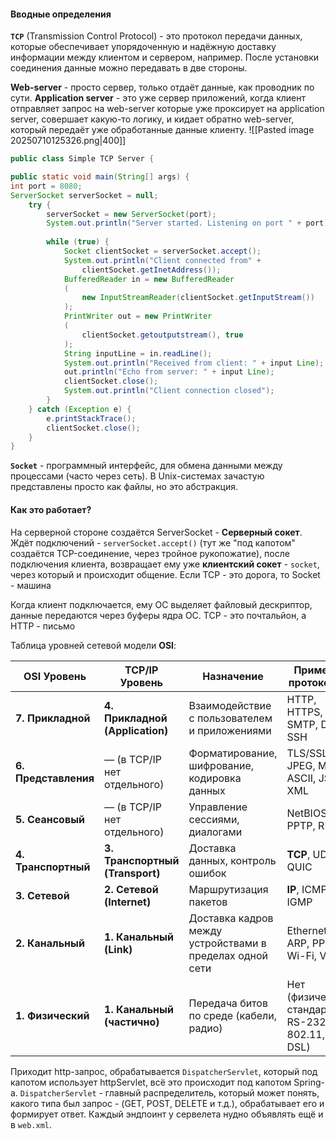 #### Вводные определения
**`TCP`** (Transmission Control Protocol) - это протокол передачи данных, которые обеспечивает упорядоченную и надёжную доставку информации между клиентом и сервером, например. После установки соединения данные можно передавать в две стороны.

**Web-server** - просто сервер, только отдаёт данные, как проводник по сути.
**Application server** - это уже сервер приложений, когда клиент отправляет запрос на web-server которые уже проксирует на application server, совершает какую-то логику, и кидает обратно web-server, который передаёт уже обработанные данные клиенту.
![[Pasted image 20250710125326.png|400]]

```Java
public class Simple TCP Server {

public static void main(String[] args) {
int port = 8080;
ServerSocket serverSocket = null;
	try {
		serverSocket = new ServerSocket(port);
		System.out.println("Server started. Listening on port " + port);
		
		while (true) {
			Socket clientSocket = serverSocket.accept();
			System.out.println("Client connected from" + 
		        clientSocket.getInetAddress());
			BufferedReader in = new BufferedReader 
			(
				new InputStreamReader(clientSocket.getInputStream())
			);
			PrintWriter out = new PrintWriter
			(
				clientSocket.getoutputstream(), true
			);
			String inputLine = in.readLine();
			System.out.println("Received from client: " + input Line);
			out.println("Echo from server: " + input Line);
			clientSocket.close();
			System.out.println("Client connection closed");
		}
	} catch (Exception e) {
		e.printStackTrace();
		clientSocket.close();
	}
}
```

**`Socket`** - программный интерфейс, для обмена данными между процессами (часто через сеть). В Unix-системах зачастую представлены просто как файлы, но это абстракция. 
#### Как это работает?

На серверной стороне создаётся ServerSocket - **Серверный сокет**. 
Ждёт подключений - `serverSocket.accept()` (тут же "под капотом" создаётся TCP-соединение, через тройное рукопожатие), после подключения клиента, возвращает ему уже **клиентский сокет** - `socket`, через который и происходит общение.
	Если TCP - это дорога, то Socket - машина

Когда клиент подключается, ему ОС выделяет файловый дескриптор, данные передаются через буферы ядра OC.
	TCP - это почтальйон, а HTTP - письмо

Таблица уровней сетевой модели **OSI**:

| OSI Уровень          | TCP/IP Уровень                  | Назначение                                               | Примеры протоколов                              | Устройства / Инструменты         |
| -------------------- | ------------------------------- | -------------------------------------------------------- | ----------------------------------------------- | -------------------------------- |
| **7. Прикладной**    | **4. Прикладной (Application)** | Взаимодействие с пользователем и приложениями            | HTTP, HTTPS, FTP, SMTP, DNS, SSH                | Браузеры, почтовые клиенты, CLI  |
| **6. Представления** | _—_ (в TCP/IP нет отдельного)   | Форматирование, шифрование, кодировка данных             | TLS/SSL, JPEG, MP3, ASCII, JSON, XML            | Шифровальщики, кодеки            |
| **5. Сеансовый**     | _—_ (в TCP/IP нет отдельного)   | Управление сессиями, диалогами                           | NetBIOS, PPTP, RPC                              | Сеансовые менеджеры              |
| **4. Транспортный**  | **3. Транспортный (Transport)** | Доставка данных, контроль ошибок                         | **TCP**, UDP, QUIC                              | Порты, сокеты, буферы ОС         |
| **3. Сетевой**       | **2. Сетевой (Internet)**       | Маршрутизация пакетов                                    | **IP**, ICMP, IGMP                              | Роутеры, маршрутизаторы          |
| **2. Канальный**     | **1. Канальный (Link)**         | Доставка кадров между устройствами в пределах одной сети | Ethernet, ARP, PPP, Wi-Fi, VLAN                 | Свитчи, сетевые карты            |
| **1. Физический**    | **1. Канальный (частично)**     | Передача битов по среде (кабели, радио)                  | Нет (физические стандарты: RS-232, 802.11, DSL) | Кабели, оптоволокно, радиомодули |

Приходит http-запрос, обрабатывается `DispatcherServlet`, который под капотом использует httpServlet, всё это происходит под капотом Spring-a. 
`DispatcherServlet` - главный распределитель, который может понять, какого типа был запрос - (GET, POST, DELETE и т.д.), обрабатывает его и формирует ответ.
Каждый эндпоинт у сервелета нудно объявлять ещё и в `web.xml`. 
